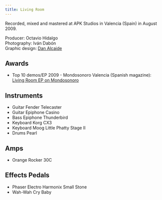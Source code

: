 ```yaml
---
title: Living Room
---
```


Recorded, mixed and mastered at APK Studios in Valencia (Spain) in August 2009.

Producer: Octavio Hidalgo<br>
Photography: Iván Dabón<br>
Graphic design: [Dan Alcaide](https://www.danalcaide.com)<br>

## Awards

- Top 10 demos/EP 2009 - Mondosonoro Valencia (Spanish magazine): [Living Room EP on Mondosonoro](https://issuu.com/mondosonoroval/docs/mondoissuuene10)

## Instruments

- Guitar Fender Telecaster
- Guitar Epiphone Casino
- Bass Epiphone Thunderbird
- Keyboard Korg CX3
- Keyboard Moog Little Phatty Stage II
- Drums Pearl

## Amps

- Orange Rocker 30C

## Effects Pedals

- Phaser Electro Harmonix Small Stone
- Wah-Wah Cry Baby

